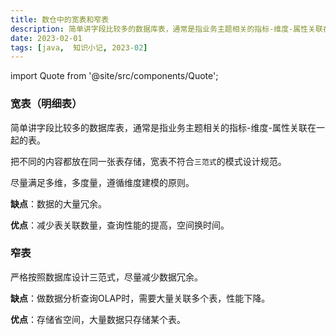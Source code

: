 ```yaml
---
title: 数仓中的宽表和窄表
description: 简单讲字段比较多的数据库表，通常是指业务主题相关的指标-维度-属性关联在一起的表。把不同的内容都放在同一张表存储，宽表不符合三范式的模式设计规范。
date: 2023-02-01
tags: [java,  知识小记, 2023-02]
---
```


import Quote from '@site/src/components/Quote';

> <Quote></Quote>

### 宽表（明细表）

简单讲字段比较多的数据库表，通常是指业务主题相关的指标-维度-属性关联在一起的表。

把不同的内容都放在同一张表存储，宽表不符合`三范式`的模式设计规范。

尽量满足多维，多度量，遵循维度建模的原则。

**缺点**：数据的大量冗余。

**优点**：减少表关联数量，查询性能的提高，空间换时间。

### 窄表

严格按照数据库设计三范式，尽量减少数据冗余。

**缺点**：做数据分析查询OLAP时，需要大量关联多个表，性能下降。

**优点**：存储省空间，大量数据只存储某个表。
